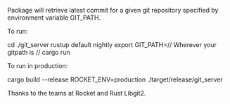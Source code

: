 Package will retrieve latest commit for a given git repository specified by
environment variable GIT_PATH.

To run:

cd ./git_server
rustup default nightly
export GIT_PATH=// Wherever your gitpath is //
cargo run

To run in production:

cargo build --release
ROCKET_ENV=production ./target/release/git_server

Thanks to the teams at Rocket and Rust Libgit2.
